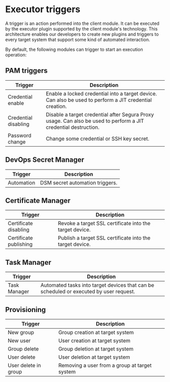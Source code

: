 # Executor triggers

A trigger is an action performed into the client module. It can be executed by the executor plugin supported by the client module's technology. This architecture enables our developers to create new plugins and triggers to every target system that support some kind of automated interaction.

By default, the following modules can trigger to start an execution operation:

## PAM triggers

| Trigger | Description |
| ----- | ----- |
| Credential enable | Enable a locked credential into a target device. Can also be used to perform a JIT credential creation. |
| Credential disabling | Disable a target credential after Segura Proxy usage. Can also be used to perform a JIT credential destruction. |
| Password change | Change some credential or SSH key secret. |

## DevOps Secret Manager

| Trigger | Description |
| ----- | ----- |
| Automation | DSM secret automation triggers. |

## Certificate Manager

| Trigger | Description |
| ----- | ----- |
| Certificate disabling | Revoke a target SSL certificate into the target device. |
| Certificate publishing | Publish a target SSL certificate into the target device. |

## Task Manager

| Trigger | Description |
| ----- | ----- |
| Task Manager | Automated tasks into target devices that can be scheduled or executed by user request. |

## Provisioning

| Trigger | Description |
| ----- | ----- |
| New group | Group creation at target system |
| New user | User creation at target system |
| Group delete | Group deletion at target system |
| User delete | User deletion at target system |
| User delete in group | Removing a user from a group at target system |